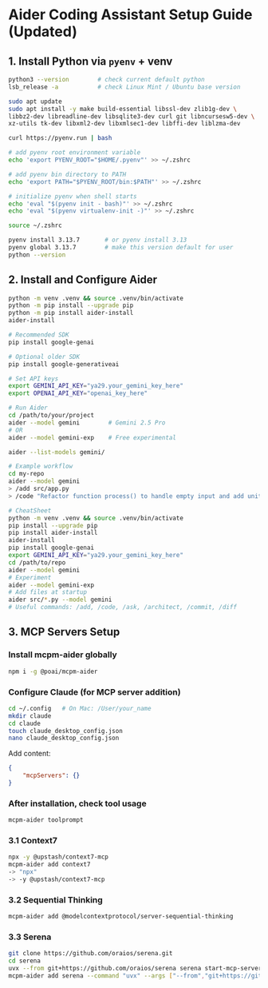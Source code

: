 # Aider Coding Assistant Setup Guide (Updated)

## 1. Install Python via `pyenv` + venv

```bash
python3 --version        # check current default python
lsb_release -a           # check Linux Mint / Ubuntu base version

sudo apt update
sudo apt install -y make build-essential libssl-dev zlib1g-dev \
libbz2-dev libreadline-dev libsqlite3-dev curl git libncursesw5-dev \
xz-utils tk-dev libxml2-dev libxmlsec1-dev libffi-dev liblzma-dev

curl https://pyenv.run | bash

# add pyenv root environment variable
echo 'export PYENV_ROOT="$HOME/.pyenv"' >> ~/.zshrc

# add pyenv bin directory to PATH
echo 'export PATH="$PYENV_ROOT/bin:$PATH"' >> ~/.zshrc

# initialize pyenv when shell starts
echo 'eval "$(pyenv init - bash)"' >> ~/.zshrc
echo 'eval "$(pyenv virtualenv-init -)"' >> ~/.zshrc

source ~/.zshrc

pyenv install 3.13.7       # or pyenv install 3.13
pyenv global 3.13.7        # make this version default for user
python --version
```

## 2. Install and Configure Aider

```bash
python -m venv .venv && source .venv/bin/activate
python -m pip install --upgrade pip
python -m pip install aider-install
aider-install

# Recommended SDK
pip install google-genai

# Optional older SDK
pip install google-generativeai

# Set API keys
export GEMINI_API_KEY="ya29.your_gemini_key_here"
export OPENAI_API_KEY="openai_key_here"

# Run Aider
cd /path/to/your/project
aider --model gemini        # Gemini 2.5 Pro
# OR
aider --model gemini-exp    # Free experimental

aider --list-models gemini/

# Example workflow
cd my-repo
aider --model gemini
> /add src/app.py
> /code "Refactor function process() to handle empty input and add unit tests"

# CheatSheet
python -m venv .venv && source .venv/bin/activate
pip install --upgrade pip
pip install aider-install
aider-install
pip install google-genai
export GEMINI_API_KEY="ya29.your_gemini_key_here"
cd /path/to/repo
aider --model gemini
# Experiment
aider --model gemini-exp
# Add files at startup
aider src/*.py --model gemini
# Useful commands: /add, /code, /ask, /architect, /commit, /diff
```

## 3. MCP Servers Setup

### Install mcpm-aider globally

```bash
npm i -g @poai/mcpm-aider
```

### Configure Claude (for MCP server addition)

```bash
cd ~/.config   # On Mac: /User/your_name
mkdir claude
cd claude
touch claude_desktop_config.json
nano claude_desktop_config.json
```

Add content:

```json
{
	"mcpServers": {}
}
```

### After installation, check tool usage

```bash
mcpm-aider toolprompt
```

### 3.1 Context7

```bash
npx -y @upstash/context7-mcp
mcpm-aider add context7
-> "npx"
-> -y @upstash/context7-mcp
```

### 3.2 Sequential Thinking

```bash
mcpm-aider add @modelcontextprotocol/server-sequential-thinking
```

### 3.3 Serena

```bash
git clone https://github.com/oraios/serena.git
cd serena
uvx --from git+https://github.com/oraios/serena serena start-mcp-server
mcpm-aider add serena --command "uvx" --args ["--from","git+https://github.com/oraios/serena","serena","start-mcp-server"]
```
